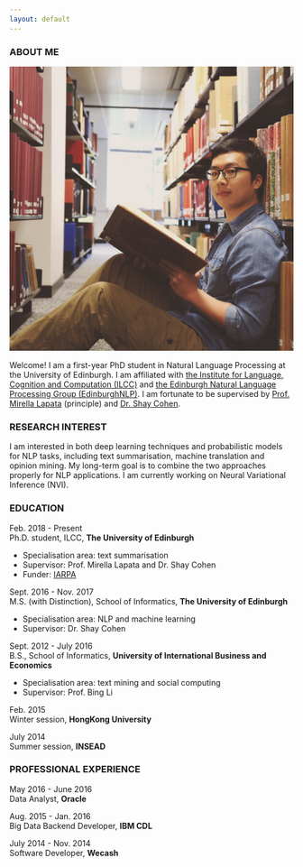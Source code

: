 ```yaml
---
layout: default
---
```


### ABOUT ME

<img class="profile-picture" src="photo.JPG">

Welcome! I am a first-year PhD student in Natural Language Processing at the University of Edinburgh. I am affiliated with [the Institute for Language, Cognition and Computation (ILCC)](http://web.inf.ed.ac.uk/ilcc) and [the Edinburgh Natural Language Processing Group (EdinburghNLP)](http://edinburghnlp.inf.ed.ac.uk/). I am fortunate to be supervised by [Prof. Mirella Lapata](http://homepages.inf.ed.ac.uk/mlap/) (principle) and [Dr. Shay Cohen](http://homepages.inf.ed.ac.uk/scohen/).


### RESEARCH INTEREST

I am interested in both deep learning techniques and probabilistic models for NLP tasks, including text summarisation, machine translation and opinion mining. My long-term goal is to combine the two approaches properly for NLP applications. I am currently working on Neural Variational Inference (NVI).

### EDUCATION

Feb. 2018 - Present  
Ph.D. student, ILCC, **The University of Edinburgh**  
- Specialisation area: text summarisation  
- Supervisor: Prof. Mirella Lapata and Dr. Shay Cohen  
- Funder: [IARPA](https://www.iarpa.gov/)

Sept. 2016 - Nov. 2017  
M.S. (with Distinction), School of Informatics, **The University of Edinburgh**  
- Specialisation area: NLP and machine learning  
- Supervisor: Dr. Shay Cohen

Sept. 2012 - July 2016  
B.S., School of Informatics, **University of International Business and Economics**  
- Specialisation area: text mining and social computing  
- Supervisor: Prof. Bing Li

Feb. 2015  
Winter session, **HongKong University**

July 2014  
Summer session, **INSEAD**


### PROFESSIONAL EXPERIENCE

May 2016 - June 2016  
Data Analyst, **Oracle**

Aug. 2015 - Jan. 2016  
Big Data Backend Developer, **IBM CDL**

July 2014 - Nov. 2014  
Software Developer, **Wecash**

<!--
## HONORS AND AWARDS
* MATERIAL PhD Studentship, UoE  
* Comprehensive Scholarship \* 2, UIBE  
* University Outstanding Graduation Dissertation 1st, UIBE  
* Mobile Application Development Challenge 1st, UIBE
* Entrepreneurship Summer School "Presentation to Investors" 1st, Brussels 
* China Undergraduate Mathematical Contest in Modeling, First Prize, Beijing 
* Electronic Commerce Innovation Challenge, Grand Prize, Beijing 
-->
&nbsp;&nbsp;
&nbsp;&nbsp;
&nbsp;&nbsp;